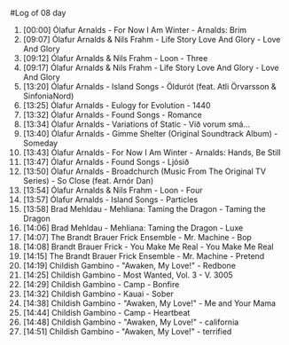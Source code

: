 #Log of 08 day

1. [00:00] Ólafur Arnalds - For Now I Am Winter - Arnalds: Brim
1. [09:07] Ólafur Arnalds & Nils Frahm - Life Story Love And Glory - Love And Glory
1. [09:12] Ólafur Arnalds & Nils Frahm - Loon - Three
1. [09:17] Ólafur Arnalds & Nils Frahm - Life Story Love And Glory - Love And Glory
1. [13:20] Ólafur Arnalds - Island Songs - Öldurót (feat. Atli Örvarsson & SinfoniaNord)
1. [13:25] Ólafur Arnalds - Eulogy for Evolution - 1440
1. [13:32] Ólafur Arnalds - Found Songs - Romance
1. [13:34] Ólafur Arnalds - Variations of Static - Við vorum smá...
1. [13:40] Ólafur Arnalds - Gimme Shelter (Original Soundtrack Album) - Someday
1. [13:43] Ólafur Arnalds - For Now I Am Winter - Arnalds: Hands, Be Still
1. [13:47] Ólafur Arnalds - Found Songs - Ljósið
1. [13:50] Ólafur Arnalds - Broadchurch (Music From The Original TV Series) - So Close (feat. Arnór Dan)
1. [13:54] Ólafur Arnalds & Nils Frahm - Loon - Four
1. [13:57] Ólafur Arnalds - Island Songs - Particles
1. [13:58] Brad Mehldau - Mehliana: Taming the Dragon - Taming the Dragon
1. [14:06] Brad Mehldau - Mehliana: Taming the Dragon - Luxe
1. [14:07] The Brandt Brauer Frick Ensemble - Mr. Machine - Bop
1. [14:08] Brandt Brauer Frick - You Make Me Real - You Make Me Real
1. [14:15] The Brandt Brauer Frick Ensemble - Mr. Machine - Pretend
1. [14:19] Childish Gambino - "Awaken, My Love!" - Redbone
1. [14:25] Childish Gambino - Most Wanted, Vol. 3 - V. 3005
1. [14:29] Childish Gambino - Camp - Bonfire
1. [14:32] Childish Gambino - Kauai - Sober
1. [14:38] Childish Gambino - "Awaken, My Love!" - Me and Your Mama
1. [14:44] Childish Gambino - Camp - Heartbeat
1. [14:48] Childish Gambino - "Awaken, My Love!" - california
1. [14:51] Childish Gambino - "Awaken, My Love!" - terrified
